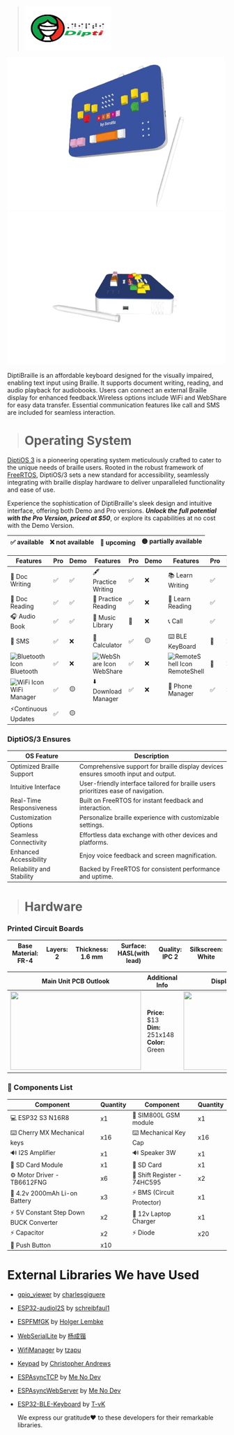 > <img src="image/_dipti_logo_.png" width="200" height="100"> 
<img src="image/_diptiV2_layout1_.png" width="500" height="350"><img src="image/_diptiV2_layout3_.png" width="500" height="350">
<p>DiptiBraille is an affordable keyboard designed for the visually impaired, enabling text input using Braille. It supports document writing, reading, and audio playback for audiobooks. Users can connect an external Braille display for enhanced feedback.Wireless options include WiFi and WebShare for easy data transfer. Essential communication features like call and SMS are included for seamless interaction.</p>

># Operating System
[DiptiOS 3](https://drive.google.com/drive/folders/1-XRWvRZWpASW5opDc2k0D57xcp3DkUi7?usp=sharing) is a pioneering operating system meticulously crafted to cater to the unique needs of braille users. Rooted in the robust framework of [FreeRTOS](https://www.freertos.org/RTOS.html), DiptiOS/3 sets a new standard for accessibility, seamlessly integrating with braille display hardware to deliver unparalleled functionality and ease of use.

Experience the sophistication of DiptiBraille's sleek design and intuitive interface, offering both Demo and Pro versions. <b><i>Unlock the full potential with the Pro Version, priced at $50</i></b>, or explore its capabilities at no cost with the Demo Version.

|✅ available|❌ not available|🔄 upcoming|🟡 partially available|
|------------|-----------------|-----------|-----------------------|

| Features           | Pro| Demo | Features           | Pro|Demo |  Features          | Pro|Demo |
|-------------------------|-----|--------|--------------------|-----|--------|-------------------------|--------|------|
| 📄 Doc Writing | ✅ |✅ |🖋️ Practice Writing | ✅|❌| 📚 Learn Writing| ✅ |🟡|
|📜 Doc Reading | ✅|✅ | 📖 Practice Reading|  ✅ |❌|📘 Learn Reading| ✅ |🟡|
|🎧 Audio Book |✅|✅ |🎵  Music Library  | 🔄 |❌   | 📞 Call|✅|🟡|
|💬 SMS |✅|❌| 🧮 Calculator | ✅|🟡 |⌨️ BLE KeyBoard| 🔄 |❌|
|<img src="https://static-00.iconduck.com/assets.00/bluetooth-icon-1365x2048-1dbwtuc9.png" alt="Bluetooth Icon" width="16" height="17">Bluetooth|✅| ❌ | <img src="https://dbservices.com/assets/article/2019/10/filemaker-cloud-1.png" alt="WebShare Icon" width="24" height="24"> WebShare| ✅ |❌| <img src="https://www.unifiedremote.com/remotes/raw/unifiedremote_remotes_master/main_command/icon_hires.png" alt="RemoteShell Icon" width="20" height="20"> RemoteShell|🔄| ❌ |
|<img src="https://camo.githubusercontent.com/e80580d13d9769082fdd40894d586e4c8611da7998068ef2294ba35dd5975b15/68747470733a2f2f662e636c6f75642e6769746875622e636f6d2f6173736574732f313036373930372f313733313732342f37353661333561322d363330662d313165332d383732632d3936323166666364623830322e706e67" alt="WiFi Icon" width="24" height="24"> WiFi Manager| ✅|🟡 |⬇️ Download Manager |  ✅|❌ |📱 Phone Manager| ✅ |❌|
|⚡Continuous Updates |  ✅ |🟡|
### DiptiOS/3 Ensures
| OS Feature                      | Description                                                                                               |
|------------------------------|-----------------------------------------------------------------------------------------------------------|
| Optimized Braille Support   | Comprehensive support for braille display devices ensures smooth input and output.                        |
| Intuitive Interface         | User-friendly interface tailored for braille users prioritizes ease of navigation.                          |
| Real-Time Responsiveness    | Built on FreeRTOS for instant feedback and interaction.                                                    |
| Customization Options       | Personalize braille experience with customizable settings.                                                  |
| Seamless Connectivity       | Effortless data exchange with other devices and platforms.                                                  |
| Enhanced Accessibility     | Enjoy voice feedback and screen magnification.                                                             |
| Reliability and Stability  | Backed by FreeRTOS for consistent performance and uptime.                                                   |


># Hardware
### Printed Circuit Boards
|**Base Material:** FR-4|**Layers:** 2|**Thickness:** 1.6 mm|**Surface:** HASL(with lead)|**Quality:** IPC 2|**Silkscreen:** White|
|-----------------------|-------------|---------------------|----------------------------|------------------|---------------------|

| Main Unit PCB Outlook | Additional Info | **Display Unit PCB Outlook**  | **Additional Info** |
|---------------------------|---------------------------------------------------------|---------------------------|---------------------------------------------------------|
| <img src="image/mainunit.PNG" width="300" height="180"> |**Price:** $13<br> **Dim:** 251x148<br> **Color:** Green<br> | <img src="image/displayunit.PNG" width="300" height="180"> | **Price:** $7<br>**Dim:** 116x77<br> **Color:** Black |

### 🔧 Components List
| Component                           | Quantity | Component                           | Quantity |
|-------------------------------------|----------|-------------------------------------|----------|
| 💻 ESP32 S3 N16R8                   | x1       | 📶 SIM800L GSM module               | x1       |
| ⌨️ Cherry MX Mechanical keys        | x16      | ⌨️ Mechanical Key Cap               | x16      |
| 🔊 I2S Amplifier                    | x1       | 🔊 Speaker 3W                       | x1       |
| 📇 SD Card Module                   | x1       | 📇 SD Card                          | x1       |
| ⚙️ Motor Driver - TB6612FNG         | x6       | 🔄 Shift Register - 74HC595         | x2       |
| 🔋 4.2v 2000mAh Li-on Battery       | x3       | ⚡ BMS (Circuit Protector)          | x1       |
| ⚡ 5V Constant Step Down BUCK Converter | x2    | 🔌 12v Laptop Charger               | x1       |
| ⚡ Capacitor                        | x2       | ⚡ Diode                            | x20      |
| 🔘 Push Button                      | x10      |                                     |          |

# External Libraries We have Used
- [gpio_viewer](https://github.com/thelastoutpostworkshop/gpio_viewer) by [charlesgiguere](https://github.com/charlesgiguere)
- [ESP32-audioI2S](https://github.com/schreibfaul1/ESP32-audioI2S) by [schreibfaul1](https://github.com/schreibfaul1)
- [ESPFMfGK](https://github.com/holgerlembke/ESPFMfGK) by [Holger Lembke](https://github.com/holgerlembke)
- [WebSerialLite](https://github.com/asjdf/WebSerialLite) by [杨成锴](https://github.com/asjdf)
- [WifiManager](https://github.com/tzapu/WiFiManager) by [tzapu](https://github.com/tzapu)
- [Keypad](https://github.com/Chris--A/Keypad) by [Christopher Andrews](https://github.com/Chris--A)
- [ESPAsyncTCP](https://github.com/me-no-dev/ESPAsyncTCP) by [Me No Dev](https://github.com/me-no-dev)
- [ESPAsyncWebServer](https://github.com/me-no-dev/ESPAsyncWebServer) by [Me No Dev](https://github.com/me-no-dev)
- [ESP32-BLE-Keyboard](https://github.com/T-vK/ESP32-BLE-Keyboard) by [T-vK](https://github.com/T-vK)

  We express our gratitude❤️ to these developers for their remarkable libraries.

